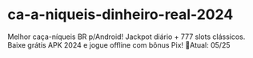 # ca-a-niqueis-dinheiro-real-2024
Melhor caça-níqueis BR p/Android! Jackpot diário + 777 slots clássicos. Baixe grátis APK 2024 e jogue offline com bônus Pix! 📱Atual: 05/25
